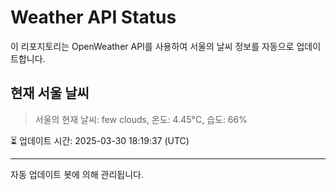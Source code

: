 
# Weather API Status

이 리포지토리는 OpenWeather API를 사용하여 서울의 날씨 정보를 자동으로 업데이트합니다.

## 현재 서울 날씨
> 서울의 현재 날씨: few clouds, 온도: 4.45°C, 습도: 66%

⏳ 업데이트 시간: 2025-03-30 18:19:37 (UTC)

---
자동 업데이트 봇에 의해 관리됩니다.
